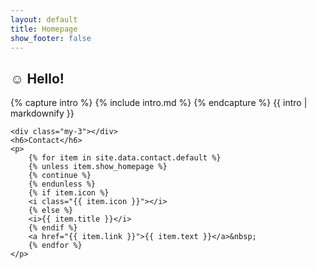 ```yaml
---
layout: default
title: Homepage
show_footer: false
---
```


<style>
.decorative-bg {
    z-index: -1;
    position: absolute;
    width: 100%;
}
</style>
<script src="https://kit.fontawesome.com/c83e37f840.js" crossorigin="anonymous"></script>

<div class="row my-5">
    <h2 class="handwrite center">☺ Hello!</h2>
    {% capture intro %}
    {% include intro.md %}
    {% endcapture %}
    {{ intro | markdownify }}

    <div class="my-3"></div>
    <h6>Contact</h6>
    <p>
        {% for item in site.data.contact.default %}
        {% unless item.show_homepage %}
        {% continue %}
        {% endunless %}
        {% if item.icon %}
        <i class="{{ item.icon }}"></i>
        {% else %}
        <i>{{ item.title }}</i>
        {% endif %}
        <a href="{{ item.link }}">{{ item.text }}</a>&nbsp;
        {% endfor %}
    </p>
</div>